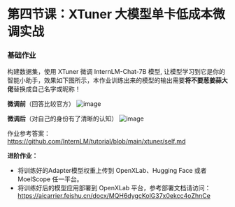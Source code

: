 # 第四节课：XTuner 大模型单卡低成本微调实战
### 基础作业

构建数据集，使用 XTuner 微调 InternLM-Chat-7B 模型, 让模型学习到它是你的智能小助手，效果如下图所示，本作业训练出来的模型的输出需要**将不要葱姜蒜大佬**替换成自己名字或昵称！

**微调前**（回答比较官方）
![image](https://github.com/InternLM/tutorial/assets/119648793/f19d0ed2-2d43-4bdf-9b1e-7a89ee9efa18)



**微调后**（对自己的身份有了清晰的认知）
![image](https://github.com/InternLM/tutorial/assets/119648793/4086e12d-a78e-4feb-8294-20eb59c1cf3c)


作业参考答案：https://github.com/InternLM/tutorial/blob/main/xtuner/self.md

**进阶作业：**

- 将训练好的Adapter模型权重上传到 OpenXLab、Hugging Face 或者 MoelScope 任一平台。
- 将训练好后的模型应用部署到 OpenXLab 平台，参考部署文档请访问：https://aicarrier.feishu.cn/docx/MQH6dygcKolG37x0ekcc4oZhnCe
